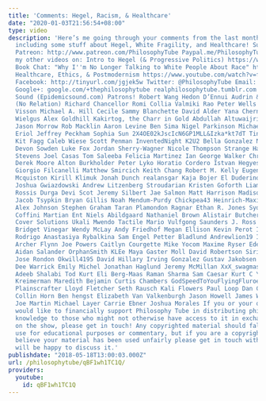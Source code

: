 ```yaml
---
title: 'Comments: Hegel, Racism, & Healthcare'
date: "2020-01-03T21:56:54+08:00"
type: video
description: 'Here’s me going through your comments from the last month of the show,
  including some stuff about Hegel, White Fragility, and Healthcare! Subscribe! http://tinyurl.com/pr99a46
  Patreon: http://www.patreon.com/PhilosophyTube Paypal.me/PhilosophyTube Check out
  my other videos on: Intro to Hegel (& Progressive Politics) https://www.youtube.com/watch?v=OgNt1C72B_4
  Book Chat: "Why I''m No Longer Talking to White People About Race" https://www.youtube.com/watch?v=E6uKJZiZJO4
  Healthcare, Ethics, & Postmodernism https://www.youtube.com/watch?v=fnKQV7o4ucY
  Facebook: http://tinyurl.com/jgjek5w Twitter: @PhilosophyTube Email: ollysphilosophychannel@gmail.com
  Google+: google.com/+thephilosophytube realphilosophytube.tumblr.com Music by Epidemic
  Sound (Epidemicsound.com) Patrons! Robert Wang Hedon D’Ennui Audrin & Nate Thorn
  (No Relation) Richard Chancellor Romi Collia Valmiki Rao Peter Wells Panot Felipe
  Visson Michael A. Hill Cecile Sammy Blanchette David Alder Yana Chernobilsky Philip
  Wielgus Alex Goldhill Kakirtog, the Charr in Gold Abdullah Altuwaijri Géza Csige
  Jason Morrow Rob Macklin Aaron Levine Ben Sima Nigel Parkinson Michael Zafiropoulos
  Eriol Jeffrey Peckham Sophia Sun 2X4OE02kJscIcN6GP1MLL&Izka*kt7dT Tink Chad Zmolek
  Kit Fagg Caleb Wiese Scott Penman InventedNight K2U2 Bella Gonzalez Nick Travaglini
  Devon Sowden Luke Fox Jordan Sherry-Wagner Nicole Thompson Strange Harbour Scott
  Stevens Joel Casas Tom Saleeba Felicia Martinez Ian George Walker Christopher Meyer
  Derek Moore Alton Burkholder Peter Lyko Horatio Cordero Istvan Hegyes Wlliam Blake
  Giorgio Filcanelli Matthew Smircich Keith Chang Robert M. Kelly Eugene G Ayton Josh
  Mcquiston Kirill Klimuk Jonah Dunch realansgar Kaja Bojer El Duderino Terra Jones
  Joshua Gwiazdowski Andrew Litzenberg Stroudarian Kristen Goforth Liam Gallager Iraklis
  Rossis Durga Devi Scot Jeremy Silbert Jae Salmon Matt Harrison Madison Rumschik
  Jacob Tsypkin Bryan Gillis Noah Mendum-Purdy Chickpea43 Heinrich-Maximillian Heinz
  Alex Johnson Stephen Graham Taran Plamondon Ragnar Ethan R. Jones Sydney Lang Peter
  Coffini Martian Ent Niels Abildgaard Nathaniel Brown Alistair Butcher Yirga broonie
  Cover Solutions Ukali Mwendo Tactile Mario Vulfgong Saunders J. Ross Calvin Tyler
  Bridget Vinegar Wendy McLay Andy Friedhof Megan Ellison Kevin Perot Ines Alvarez
  Rodrigo Anastasiya Rybalkina Sam Engel Petter Bladlund Andrewlion19 Iain Adam Lassek
  Archer Flynn Joe Powers Caitlyn Courgette Mike Yocom Maxime Ryser Eden James Mike
  Aidan Salander OrphanSmith KLEe Maya Gaster Moll David Robertson Siri Agnethe Eliassen
  Jose Rondon Okwill4195 David Hillary Irving Gonzalez Gustav Jakobsen André Rodrigues
  Dee Warrick Emily Michel Jonathan Haglund Jeremy McMillan XxX_swagmaster420_XxX
  Adeeb Shalabi Tod Kurt Eli Berg-Maas Raman Sharma Sam Caesar Kurt C Yost Daniele
  Kreimerman Maredith Bejamin Curtis Chambers GodSpeedToYouFlyingFluroescentDildoMan
  Plainscrafter Lloyd Fletcher Seth Rausch Kali Flowers Paul Loop Dan Cook John Strömblom
  Collin Horn Ben hengst Elizabeth Van Valkenburgh Jason Howell James Whong Alex Booer
  Joe Martin Michael Layer Carrie Ebner Joshua Morales If you or your organisation
  would like to financially support Philosophy Tube in distributing philosophical
  knowledge to those who might not otherwise have access to it in exchange for credits
  on the show, please get in touch! Any copyrighted material should fall under fair
  use for educational purposes or commentary, but if you are a copyright holder and
  believe your material has been used unfairly please get in touch with us and we
  will be happy to discuss it.'
publishdate: "2018-05-18T13:00:03.000Z"
url: /philosophytube/qBF1wh1TC1Q/
providers:
  youtube:
    id: qBF1wh1TC1Q
---
```

